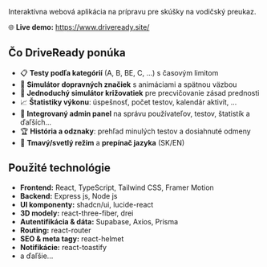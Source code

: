 Interaktívna webová aplikácia na prípravu pre skúšky na vodičský preukaz.

🌐 **Live demo:** https://www.driveready.site/

## Čo DriveReady ponúka

- 📋  **Testy podľa kategórií** (A, B, BE, C, …) s časovým limitom  
- 🚦  **Simulátor dopravných značiek** s animáciami a spätnou väzbou
- 🚥 **Jednoduchý simulátor križovatiek** pre precvičovanie zásad prednosti
- 📈 **Štatistiky výkonu**: úspešnosť, počet testov, kalendár aktivít, ...
- 🔧 **Integrovaný admin panel** na správu používateľov, testov, štatistík a ďaľších...  
- 🏆 **História a odznaky**: prehľad minulých testov a dosiahnuté odmeny  
- 🌙 **Tmavý/svetlý režim** a **prepínač jazyka** (SK/EN)

## Použité technológie

- **Frontend:** React, TypeScript, Tailwind CSS, Framer Motion
- **Backend:** Express js, Node js
- **UI komponenty:** shadcn/ui, lucide-react  
- **3D modely:** react-three-fiber, drei  
- **Autentifikácia & dáta:** Supabase, Axios, Prisma  
- **Routing:** react-router  
- **SEO & meta tagy:** react-helmet  
- **Notifikácie:** react-toastify
- a ďaľšie...

